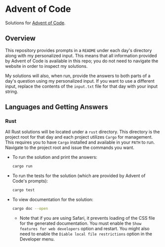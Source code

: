 # Advent of Code
Solutions for [Advent of Code](https://adventofcode.com/).

## Overview
This repository provides prompts in a `README` under each day's
directory along with my personalized input.  This means that all information
provided by Advent of Code is available in this repo; you do not need to
navigate the website in order to inspect my solutions.

My solutions will also, when run, provide the answers to both parts of a day's
question using my personalized input.  If you want to use a different input,
replace the contents of the `input.txt` file for that day with your input
string.

## Languages and Getting Answers
### Rust
All Rust solutions will be located under a `rust` directory.  This directory is
the project root for that day and each project utilizes `Cargo` for management.
This requires you to have `Cargo` installed and available in your `PATH` to run.
Navigate to the project root and issue the commands you want.

- To run the solution and print the answers:

    ```sh
    cargo run
    ```
- To run the tests for the solution (which are provided by Advent of Code's prompts):

    ```sh
    cargo test
    ```
- To view documentation for the solution:

    ```sh
    cargo doc --open
    ```
    - Note that if you are using Safari, it prevents loading of the CSS file for
      the generated documentation. You must enable the `Show features for web
      developers` option and restart. You might also need to enable the `Diable
      local file restrictions` option in the Developer menu.